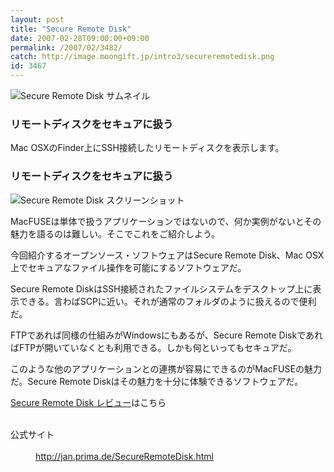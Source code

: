 ```yaml
---
layout: post
title: "Secure Remote Disk"
date: 2007-02-28T09:00:00+09:00
permalink: /2007/02/3482/
catch: http://image.moongift.jp/intro3/secureremotedisk.png
id: 3467
---
```

 ![Secure Remote Disk サムネイル](http://image.moongift.jp/intro3/secureremotedisk.t.png "Secure Remote Disk サムネイル")
  

### リモートディスクをセキュアに扱う
  
Mac OSXのFinder上にSSH接続したリモートディスクを表示します。  
<!--more-->  

### リモートディスクをセキュアに扱う
  

![Secure Remote Disk スクリーンショット](http://image.moongift.jp/intro3/secureremotedisk.png "Secure Remote Disk スクリーンショット")

  

MacFUSEは単体で扱うアプリケーションではないので、何か実例がないとその魅力を語るのは難しい。そこでこれをご紹介しよう。

  

今回紹介するオープンソース・ソフトウェアはSecure Remote Disk、Mac OSX上でセキュアなファイル操作を可能にするソフトウェアだ。

  

Secure Remote DiskはSSH接続されたファイルシステムをデスクトップ上に表示できる。言わばSCPに近い。それが通常のフォルダのように扱えるので便利だ。

  

FTPであれば同様の仕組みがWindowsにもあるが、Secure Remote DiskであればFTPが開いていなくとも利用できる。しかも何といってもセキュアだ。

  

このような他のアプリケーションとの連携が容易にできるのがMacFUSEの魅力だ。Secure Remote Diskはその魅力を十分に体験できるソフトウェアだ。

  

[Secure Remote Disk レビュー](http://oss.moongift.jp/review/i-3486.html)はこちら

  
<dl>
<br><dt>公式サイト</dt>
<br><dd><a href="http://jan.prima.de/SecureRemoteDisk.html" target="_blank">http://jan.prima.de/SecureRemoteDisk.html</a></dd>
<br>
</dl>